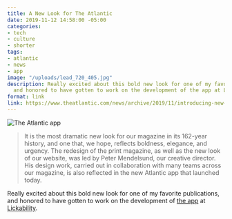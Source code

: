 ```yaml
---
title: A New Look for The Atlantic
date: 2019-11-12 14:58:00 -05:00
categories:
- tech
- culture
- shorter
tags:
- atlantic
- news
- app
image: "/uploads/lead_720_405.jpg"
description: Really excited about this bold new look for one of my favorite publications,
  and honored to have gotten to work on the development of the app at Lickability.
format: link
link: https://www.theatlantic.com/news/archive/2019/11/introducing-new-look-atlantic/601762/
---
```


![The Atlantic app](/uploads/lead_720_405.jpg)

> It is the most dramatic new look for our magazine in its 162-year history, and one that, we hope, reflects boldness, elegance, and urgency. The redesign of the print magazine, as well as the new look of our website, was led by Peter Mendelsund, our creative director. His design work, carried out in collaboration with many teams across our magazine, is also reflected in the new Atlantic app that launched today.

Really excited about this bold new look for one of my favorite publications, and honored to have gotten to work on the development of [the app](https://apps.apple.com/app/id397599894) at [Lickability](https://lickability.com).